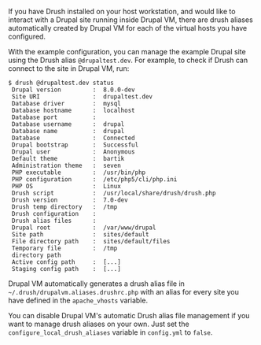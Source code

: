 If you have Drush installed on your host workstation, and would like to interact with a Drupal site running inside Drupal VM, there are drush aliases automatically created by Drupal VM for each of the virtual hosts you have configured.

With the example configuration, you can manage the example Drupal site using the Drush alias `@drupaltest.dev`. For example, to check if Drush can connect to the site in Drupal VM, run:

```
$ drush @drupaltest.dev status
 Drupal version         :  8.0.0-dev                                                                                    
 Site URI               :  drupaltest.dev                                                                               
 Database driver        :  mysql                                                                                        
 Database hostname      :  localhost                                                                                    
 Database port          :                                                                                               
 Database username      :  drupal                                                                                       
 Database name          :  drupal                                                                                       
 Database               :  Connected                                                                                    
 Drupal bootstrap       :  Successful                                                                                   
 Drupal user            :  Anonymous                                                                                    
 Default theme          :  bartik                                                                                       
 Administration theme   :  seven                                                                                        
 PHP executable         :  /usr/bin/php                                                                                 
 PHP configuration      :  /etc/php5/cli/php.ini                                                                        
 PHP OS                 :  Linux                                                                                        
 Drush script           :  /usr/local/share/drush/drush.php                                                             
 Drush version          :  7.0-dev                                                                                      
 Drush temp directory   :  /tmp                                                                                         
 Drush configuration    :                                                                                               
 Drush alias files      :                                                                                               
 Drupal root            :  /var/www/drupal                                                                              
 Site path              :  sites/default                                                                                
 File directory path    :  sites/default/files                                                                          
 Temporary file         :  /tmp                                                                                         
 directory path                                                                                                         
 Active config path     :  [...]
 Staging config path    :  [...]
```

Drupal VM automatically generates a drush alias file in `~/.drush/drupalvm.aliases.drushrc.php` with an alias for every site you have defined in the `apache_vhosts` variable.

You can disable Drupal VM's automatic Drush alias file management if you want to manage drush aliases on your own. Just set the `configure_local_drush_aliases` variable in `config.yml` to `false`.